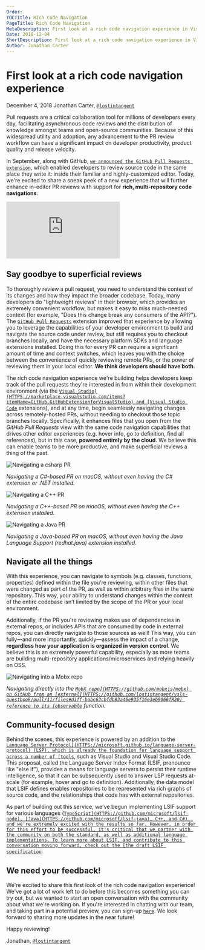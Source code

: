 ```yaml
---
Order:
TOCTitle: Rich Code Navigation
PageTitle: Rich Code Navigation
MetaDescription: First look at a rich code navigation experience in Visual Studio
Date: 2018-12-04
ShortDescription: First look at a rich code navigation experience in Visual Studio
Author: Jonathan Carter
---
```

# First look at a rich code navigation experience

December 4, 2018 Jonathan Carter, [`@lostintangent`](HTTPS://twitter.com/LostInTangent)

Pull requests are a critical collaboration tool for millions of developers every day, facilitating asynchronous code reviews and the distribution of knowledge amongst teams and open-source communities. Because of this widespread utility and adoption, any advancement to the PR review workflow can have a significant impact on developer productivity, product quality and release velocity.

In September, along with GitHub, [`we announced the GitHub Pull Requests extension`](HTTPS://code.visualstudio.com/blogs/2018/09/10/introducing-github-pullrequests), which enabled developers to review source code in the same place they write it: inside their familiar and highly-customized editor. Today, we're excited to share a sneak peek of a new experience that will further enhance in-editor PR reviews with support for **rich, multi-repository code navigations**.

<iframe src="https://www.youtube-nocookie.com/embed/DAqDEi0fGco?rel=0&amp;disablekb=0&amp;modestbranding=1&amp;showinfo=0" frameborder="0" allowfullscreen title="First look at a rich code navigation experience"></iframe>

## Say goodbye to superficial reviews

To thoroughly review a pull request, you need to understand the context of its changes and how they impact the broader codebase. Today, many developers do "lightweight reviews" in their browser, which provides an extremely convenient workflow, but makes it easy to miss much-needed context (for example, "Does this change break any consumers of the API?"). The [`GitHub Pull Requests`](HTTPS://marketplace.visualstudio.com/items?itemName=GitHub.vscode-pull-request-github) extension improved that experience by allowing you to leverage the capabilities of your developer environment to build and navigate the source code under review, but still requires you to checkout branches locally, and have the necessary platform SDKs and language extensions installed. Doing this for every PR can require a significant amount of time and context switches, which leaves you with the choice between the convenience of quickly reviewing remote PRs, or the power of reviewing them in your local editor. **We think developers should have both**.

The rich code navigation experience we're building helps developers keep track of the pull requests they're interested in from within their development environment (via the [`Visual Studio](HTTPS://marketplace.visualstudio.com/items?itemName=GitHub.GitHubExtensionforVisualStudio) and [Visual Studio Code`](HTTPS://marketplace.visualstudio.com/items?itemName=GitHub.vscode-pull-request-github) extensions), and at any time, begin seamlessly navigating changes across remotely-hosted PRs, without needing to checkout those topic branches locally. Specifically, it enhances files that you open from the *GitHub Pull Requests* view with the same code navigation capabilities that drives other editor experiences (e.g. hover info, go to definition, find all references), but in this case, **powered entirely by the cloud**. We believe this can enable teams to be more productive, and make superficial reviews a thing of the past.

![`Navigating a csharp PR`](CSharp.gif)

*Navigating a C#-based PR on macOS, without even having the C# extension or .NET installed.*

![`Navigating a C++ PR`](CPlusPlus.gif)

*Navigating a C++-based PR on macOS, without even having the C++ extension installed.*

![`Navigating a Java PR`](Java.gif)

*Navigating a Java-based PR on macOS, without even having the Java Language Support (redhat.java) extension installed.*

## Navigate all the things

With this experience, you can navigate to symbols (e.g. classes, functions, properties) defined within the file you’re reviewing, within other files that were changed as part of the PR, as well as within arbitrary files in the same repository. This way, your ability to understand changes within the context of the entire codebase isn’t limited by the scope of the PR or your local environment.

Additionally, if the PR you're reviewing makes use of dependencies in external repos, or includes APIs that are consumed by code in external repos, you can directly navigate to those sources as well! This way, you can fully—and more importantly, quickly—assess the impact of a change, **regardless how your application is organized in version control**. We believe this is an extremely powerful capability, especially as more teams are building multi-repository applications/microservices and relying heavily on OSS.

![`Navigating into a Mobx repo`](CrossRepoJump.gif)

*Navigating directly into the [`MobX repo](HTTPS://github.com/mobxjs/mobx) on GitHub from an [external](HTTPS://github.com/lostintangent/vsls-guestbook/pull/11/files#diff-babc63cbfdb83a46e935f16e3eb9066fR20) reference to its [observable`](HTTPS://github.com/mobxjs/mobx/blob/master/src/api/observable.ts#L183) function.*

## Community-focused design

Behind the scenes, this experience is powered by an addition to the [`Language Server Protocol](HTTPS://microsoft.github.io/language-server-protocol) (LSP), which is already the foundation for language support across a number of [tools`](HTTPS://microsoft.github.io/language-server-protocol/implementors/tools), such as Visual Studio and Visual Studio Code. This proposal, called the Language Server Index Format (LSIF, pronounce like "else if"), provides a means for language servers to persist their runtime intelligence, so that it can be subsequently used to answer LSP requests at-scale (for example, hover and go to definition). Additionally, the data model that LSIF defines enables repositories to be represented via rich graphs of source code, and the relationships that code has with external repositories.

As part of building out this service, we've begun implementing LSIF support for various languages ([`TypeScript](HTTPS://github.com/microsoft/lsif-node), [Java](HTTPS://github.com/microsoft/lsif-java), C++, and C#), and we're extremely excited with the results so far. However, in order for this effort to be successful, it's critical that we partner with the community on both the standard, as well as additional language implementations. To learn more about LSIF, and contribute to this conversation moving forward, check out the [the draft LSIF specification`](HTTPS://aka.ms/lsif-spec).

## We need your feedback!

We're excited to share this first look of the rich code navigation experience! We've got a lot of work left to do before this becomes something you can try out, but we wanted to start an open conversation with the community about what we're working on. If you're interested in chatting with our team, and taking part in a potential preview, you can sign-up [`here`](HTTPS://aka.ms/vsfutures-signup). We look forward to sharing more updates in the near future!

Happy reviewing!

Jonathan, [`@lostintangent`](HTTPS://twitter.com/LostInTangent)
